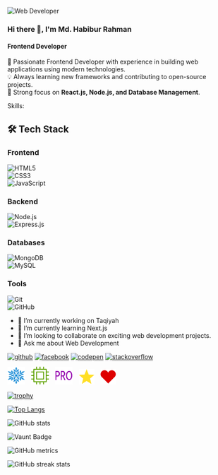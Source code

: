 ![Web Developer](https://scontent.fdac5-2.fna.fbcdn.net/v/t39.30808-6/475864504_640214435147855_2443918347409847875_n.jpg?_nc_cat=103&ccb=1-7&_nc_sid=cc71e4&_nc_ohc=Q5cM9EOuBFIQ7kNvgGJaf29&_nc_oc=AdgmhzF_J_rnw9d3GttzvsV57puq4BJwTyMtWB2ZLTHquWjJNkG3MK2sS9pfz9jZ-WQ&_nc_zt=23&_nc_ht=scontent.fdac5-2.fna&_nc_gid=ArKZbn3_1_kwzzaJVwU2zzk&oh=00_AYAYSA9tcxTjikdItT9aWBvnHePsYeMSvCECbfMISL04mw&oe=67A843AE)

### Hi there 👋, I'm Md. Habibur Rahman
#### Frontend Developer


🚀 Passionate Frontend Developer with experience in building web applications using modern technologies.  
💡 Always learning new frameworks and contributing to open-source projects.  
📌 Strong focus on **React.js, Node.js, and Database Management**.  

Skills:
## 🛠️ Tech Stack  

### Frontend  
![HTML5](https://img.shields.io/badge/HTML5-E34F26?style=for-the-badge&logo=html5&logoColor=white)  
![CSS3](https://img.shields.io/badge/CSS3-1572B6?style=for-the-badge&logo=css3&logoColor=white)  
![JavaScript](https://img.shields.io/badge/JavaScript-F7DF1E?style=for-the-badge&logo=javascript&logoColor=black)  

### Backend  
![Node.js](https://img.shields.io/badge/Node.js-43853D?style=for-the-badge&logo=node.js&logoColor=white)  
![Express.js](https://img.shields.io/badge/Express.js-000000?style=for-the-badge&logo=express&logoColor=white)  

### Databases  
![MongoDB](https://img.shields.io/badge/MongoDB-4EA94B?style=for-the-badge&logo=mongodb&logoColor=white)  
![MySQL](https://img.shields.io/badge/MySQL-4479A1?style=for-the-badge&logo=mysql&logoColor=white)  

### Tools  
![Git](https://img.shields.io/badge/Git-F05032?style=for-the-badge&logo=git&logoColor=white)  
![GitHub](https://img.shields.io/badge/GitHub-181717?style=for-the-badge&logo=github&logoColor=white)  

- 🔭 I’m currently working on Taqiyah 
- 🌱 I’m currently learning Next.js  
- 👯 I’m looking to collaborate on exciting web development projects.   
- 💬 Ask me about Web Development 


[<img src='https://cdn.jsdelivr.net/npm/simple-icons@3.0.1/icons/github.svg' alt='github' height='40'>](https://github.com/habib395)  [<img src='https://cdn.jsdelivr.net/npm/simple-icons@3.0.1/icons/facebook.svg' alt='facebook' height='40'>](https://www.facebook.com/MdHabiburRahmanSujon )  [<img src='https://cdn.jsdelivr.net/npm/simple-icons@3.0.1/icons/codepen.svg' alt='codepen' height='40'>](https://codepen.io/Md.HabiburRahman)  [<img src='https://cdn.jsdelivr.net/npm/simple-icons@3.0.1/icons/stackoverflow.svg' alt='stackoverflow' height='40'>](https://stackoverflow.com/users/Md.HabiburRahman)  

<a href='https://archiveprogram.github.com/'><img src='https://raw.githubusercontent.com/acervenky/animated-github-badges/master/assets/acbadge.gif' width='40' height='40'></a> <a href='https://docs.github.com/en/developers'><img src='https://raw.githubusercontent.com/acervenky/animated-github-badges/master/assets/devbadge.gif' width='40' height='40'></a> <a href='https://github.com/pricing'><img src='https://raw.githubusercontent.com/acervenky/animated-github-badges/master/assets/pro.gif' width='40' height='40'></a> <a href='https://stars.github.com/'><img src='https://raw.githubusercontent.com/acervenky/animated-github-badges/master/assets/starbadge.gif' width='35' height='35'></a> <a href='https://docs.github.com/en/github/supporting-the-open-source-community-with-github-sponsors'><img src='https://raw.githubusercontent.com/acervenky/animated-github-badges/master/assets/sponsorbadge.gif' width='35' height='35'></a> 

[![trophy](https://github-profile-trophy.vercel.app/?username=habib395)](https://github.com/ryo-ma/github-profile-trophy)

[![Top Langs](https://github-readme-stats.vercel.app/api/top-langs/?username=habib395)](https://github.com/anuraghazra/github-readme-stats)

![GitHub stats](https://github-readme-stats.vercel.app/api?username=habib395&show_icons=true)  

![Vaunt Badge](https://api.vaunt.dev/v1/github/entities/habib395/contributions?format=svg&private=false)  

![GitHub metrics](https://metrics.lecoq.io/habib395)  

![GitHub streak stats](https://streak-stats.demolab.com/?user=habib395)  

